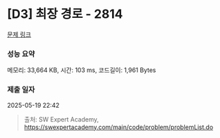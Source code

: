 # [D3] 최장 경로 - 2814 

[문제 링크](https://swexpertacademy.com/main/code/problem/problemDetail.do?contestProbId=AV7GOPPaAeMDFAXB) 

### 성능 요약

메모리: 33,664 KB, 시간: 103 ms, 코드길이: 1,961 Bytes

### 제출 일자

2025-05-19 22:42



> 출처: SW Expert Academy, https://swexpertacademy.com/main/code/problem/problemList.do